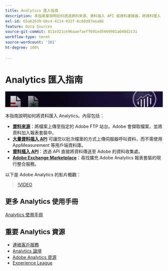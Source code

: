 ```yaml
---
title: Analytics 匯入指南
description: 本指南會說明如何透過資料來源、資料插入 API 或資料連接器，將資料匯入 Analytics。
exl-id: 65a62639-bbc4-4114-932f-8c68d87eea8b
feature: Data Sources
source-git-commit: 811e321ce96aaefaeff691ed5969981a048d2c31
workflow-type: tm+mt
source-wordcount: '161'
ht-degree: 100%

---
```


# Analytics 匯入指南

![橫幅](../../assets/doc_banner_import.png)

本指南說明如何將資料匯入 Analytics。內容包括：

* **[資料來源](data-sources/overview.md)**：將檔案上傳至指定的 Adobe FTP 站台。Adobe 會擷取檔案，並將資料加入報表套裝中。
* **[大量資料插入 API](/help/import/bulk-data-insertion-api/bulk-data-insert.md)** 可讓您以批次檔案的方式上傳伺服器呼叫資料，而不需使用 AppMeasurement 等用戶端資料庫。
* **[資料插入 API](c-data-insertion-api/c-data-insertion-api.md)**：透過 API 直接將資料傳送至 Adobe 的資料收集處。
* **[Adobe Exchange Marketplace](https://exchange.adobe.com/experiencecloud.analytics.html#product)**：尋找擴充 Adobe Analytics 報表套裝的現行整合服務。

以下是 Adobe Analytics 的影片概觀：

>[!VIDEO](https://video.tv.adobe.com/v/27429/?quality=12)

## 更多 Analytics 使用手冊

[Analytics 使用手冊](https://experienceleague.adobe.com/docs/analytics.html)

## 重要 Analytics 資源

* [連絡客戶服務](https://experienceleague.adobe.com/?support-solution=Analytics#support)
* [Analytics 論壇](https://forums.adobe.com/community/experience-cloud/analytics-cloud/analytics)
* [Adobe Analytics 資源](https://forums.adobe.com/message/10660755)
* [Experience League](https://landing.adobe.com/experience-league/)
